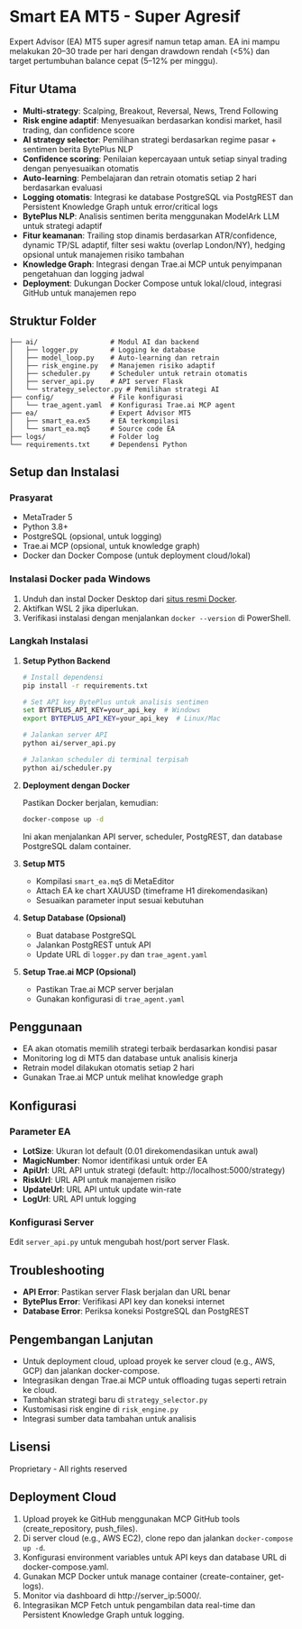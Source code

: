# Smart EA MT5 - Super Agresif

Expert Advisor (EA) MT5 super agresif namun tetap aman. EA ini mampu melakukan 20–30 trade per hari dengan drawdown rendah (<5%) dan target pertumbuhan balance cepat (5–12% per minggu).

## Fitur Utama

- **Multi-strategy**: Scalping, Breakout, Reversal, News, Trend Following
- **Risk engine adaptif**: Menyesuaikan berdasarkan kondisi market, hasil trading, dan confidence score
- **AI strategy selector**: Pemilihan strategi berdasarkan regime pasar + sentimen berita BytePlus NLP
- **Confidence scoring**: Penilaian kepercayaan untuk setiap sinyal trading dengan penyesuaikan otomatis
- **Auto-learning**: Pembelajaran dan retrain otomatis setiap 2 hari berdasarkan evaluasi
- **Logging otomatis**: Integrasi ke database PostgreSQL via PostgREST dan Persistent Knowledge Graph untuk error/critical logs
- **BytePlus NLP**: Analisis sentimen berita menggunakan ModelArk LLM untuk strategi adaptif
- **Fitur keamanan**: Trailing stop dinamis berdasarkan ATR/confidence, dynamic TP/SL adaptif, filter sesi waktu (overlap London/NY), hedging opsional untuk manajemen risiko tambahan
- **Knowledge Graph**: Integrasi dengan Trae.ai MCP untuk penyimpanan pengetahuan dan logging jadwal
- **Deployment**: Dukungan Docker Compose untuk lokal/cloud, integrasi GitHub untuk manajemen repo

## Struktur Folder

```
├── ai/                  # Modul AI dan backend
│   ├── logger.py        # Logging ke database
│   ├── model_loop.py    # Auto-learning dan retrain
│   ├── risk_engine.py   # Manajemen risiko adaptif
│   ├── scheduler.py     # Scheduler untuk retrain otomatis
│   ├── server_api.py    # API server Flask
│   └── strategy_selector.py # Pemilihan strategi AI
├── config/              # File konfigurasi
│   └── trae_agent.yaml  # Konfigurasi Trae.ai MCP agent
├── ea/                  # Expert Advisor MT5
│   ├── smart_ea.ex5     # EA terkompilasi
│   └── smart_ea.mq5     # Source code EA
├── logs/                # Folder log
└── requirements.txt     # Dependensi Python
```

## Setup dan Instalasi

### Prasyarat

- MetaTrader 5
- Python 3.8+
- PostgreSQL (opsional, untuk logging)
- Trae.ai MCP (opsional, untuk knowledge graph)
- Docker dan Docker Compose (untuk deployment cloud/lokal)

### Instalasi Docker pada Windows

1. Unduh dan instal Docker Desktop dari [situs resmi Docker](https://www.docker.com/products/docker-desktop).
2. Aktifkan WSL 2 jika diperlukan.
3. Verifikasi instalasi dengan menjalankan `docker --version` di PowerShell.

### Langkah Instalasi

1. **Setup Python Backend**

   ```bash
   # Install dependensi
   pip install -r requirements.txt
   
   # Set API key BytePlus untuk analisis sentimen
   set BYTEPLUS_API_KEY=your_api_key  # Windows
   export BYTEPLUS_API_KEY=your_api_key  # Linux/Mac
   
   # Jalankan server API
   python ai/server_api.py
   
   # Jalankan scheduler di terminal terpisah
   python ai/scheduler.py
   ```

2. **Deployment dengan Docker**

   Pastikan Docker berjalan, kemudian:

   ```bash
   docker-compose up -d
   ```

   Ini akan menjalankan API server, scheduler, PostgREST, dan database PostgreSQL dalam container.

2. **Setup MT5**

   - Kompilasi `smart_ea.mq5` di MetaEditor
   - Attach EA ke chart XAUUSD (timeframe H1 direkomendasikan)
   - Sesuaikan parameter input sesuai kebutuhan

3. **Setup Database (Opsional)**

   - Buat database PostgreSQL
   - Jalankan PostgREST untuk API
   - Update URL di `logger.py` dan `trae_agent.yaml`

4. **Setup Trae.ai MCP (Opsional)**

   - Pastikan Trae.ai MCP server berjalan
   - Gunakan konfigurasi di `trae_agent.yaml`

## Penggunaan

- EA akan otomatis memilih strategi terbaik berdasarkan kondisi pasar
- Monitoring log di MT5 dan database untuk analisis kinerja
- Retrain model dilakukan otomatis setiap 2 hari
- Gunakan Trae.ai MCP untuk melihat knowledge graph

## Konfigurasi

### Parameter EA

- **LotSize**: Ukuran lot default (0.01 direkomendasikan untuk awal)
- **MagicNumber**: Nomor identifikasi untuk order EA
- **ApiUrl**: URL API untuk strategi (default: http://localhost:5000/strategy)
- **RiskUrl**: URL API untuk manajemen risiko
- **UpdateUrl**: URL API untuk update win-rate
- **LogUrl**: URL API untuk logging

### Konfigurasi Server

Edit `server_api.py` untuk mengubah host/port server Flask.

## Troubleshooting

- **API Error**: Pastikan server Flask berjalan dan URL benar
- **BytePlus Error**: Verifikasi API key dan koneksi internet
- **Database Error**: Periksa koneksi PostgreSQL dan PostgREST

## Pengembangan Lanjutan

- Untuk deployment cloud, upload proyek ke server cloud (e.g., AWS, GCP) dan jalankan docker-compose.
- Integrasikan dengan Trae.ai MCP untuk offloading tugas seperti retrain ke cloud.
- Tambahkan strategi baru di `strategy_selector.py`
- Kustomisasi risk engine di `risk_engine.py`
- Integrasi sumber data tambahan untuk analisis

## Lisensi

Proprietary - All rights reserved

## Deployment Cloud

1. Upload proyek ke GitHub menggunakan MCP GitHub tools (create_repository, push_files).
2. Di server cloud (e.g., AWS EC2), clone repo dan jalankan `docker-compose up -d`.
3. Konfigurasi environment variables untuk API keys dan database URL di docker-compose.yaml.
4. Gunakan MCP Docker untuk manage container (create-container, get-logs).
5. Monitor via dashboard di http://server_ip:5000/.
6. Integrasikan MCP Fetch untuk pengambilan data real-time dan Persistent Knowledge Graph untuk logging.